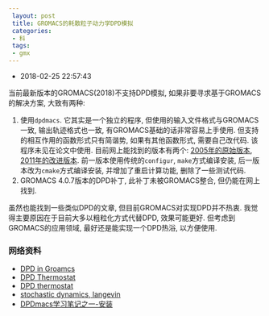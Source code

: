 ```yaml
---
 layout: post
 title: GROMACS的耗散粒子动力学DPD模拟
 categories:
 - 科
 tags:
 - gmx
---
```


- 2018-02-25 22:57:43

当前最新版本的GROMACS(2018)不支持DPD模拟, 如果非要寻求基于GROMACS的解决方案, 大致有两种:

1. 使用`dpdmacs`. 它其实是一个独立的程序, 但使用的输入文件格式与GROMACS一致, 输出轨迹格式也一致, 有GROMACS基础的话非常容易上手使用. 但支持的相互作用的函数形式只有简谐势, 如果有其他函数形式, 需要自己改代码.
	该程序未见在论文中使用. 目前网上能找到的版本有两个: [2005年的原始版本](http://www.apmaths.uwo.ca/~mkarttu/dpdmacs.shtml), [2011年的改进版本](https://gitorious.org/dpdmacs/dpdmacs?p=dpdmacs:dpdmacs.git;a=tree;h=refs/heads/master;hb=refs/heads/master). 前一版本使用传统的`configur`, `make`方式编译安装, 后一版本改为`cmake`方式编译安装, 并增加了重启计算功能, 删除了一些测试代码.
2. GROMACS 4.0.7版本的DPD补丁, 此补丁未被GROMACS整合, 但仍能在网上找到.

虽然也能找到一些类似DPD的文章, 但目前GROMACS对实现DPD并不热衷. 我觉得主要原因在于目前大多以粗粒化方式代替DPD, 效果可能更好. 但考虑到GROMACS的应用领域, 最好还是能实现一个DPD热浴, 以方便使用.

### 网络资料

- [DPD in Groamcs](https://www.mail-archive.com/gromacs.org_gmx-users@maillist.sys.kth.se/msg29299.html)
- [DPD Thermostat](https://redmine.gromacs.org/issues/1885)
- [DPD thermostat](http://gmx-developers.gromacs.narkive.com/x0TpADmP/dpd-thermostat)
- [stochastic dynamics, langevin](https://www.mail-archive.com/search?l=gmx-users@gromacs.org&q=subject:%22RE%5C%3A+%5C%5Bgmx%5C-users%5C%5D+stochastic+dynamics+%2C+langevin%22&o=newest&f=1)
- [DPDmacs学习笔记之一-安装](http://chemiandy.lofter.com/post/1d254b22_69a171e)

